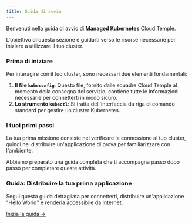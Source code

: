 ```yaml
---
title: Guida di avvio
---
```


Benvenuti nella guida di avvio di **Managed Kubernetes** Cloud Temple.

L'obiettivo di questa sezione è guidarti verso le risorse necessarie per iniziare a utilizzare il tuo cluster.

### Prima di iniziare

Per interagire con il tuo cluster, sono necessari due elementi fondamentali:

1.  **Il file `kubeconfig`**: Questo file, fornito dalle squadre Cloud Temple al momento della consegna del servizio, contiene tutte le informazioni necessarie per connetterti in modo sicuro.
2.  **Lo strumento `kubectl`**: Si tratta dell'interfaccia da riga di comando standard per gestire un cluster Kubernetes.

### I tuoi primi passi

La tua prima missione consiste nel verificare la connessione al tuo cluster, quindi nel distribuire un'applicazione di prova per familiarizzare con l'ambiente.

Abbiamo preparato una guida completa che ti accompagna passo dopo passo per completare queste attività.

<div class="card">
  <h3>Guida: Distribuire la tua prima applicazione</h3>
  <p>Segui questa guida dettagliata per connetterti, distribuire un'applicazione "Hello World" e renderla accessibile da Internet.</p>
  <a href="tutorials" class="card-link">Inizia la guida &rarr;</a>
</div>